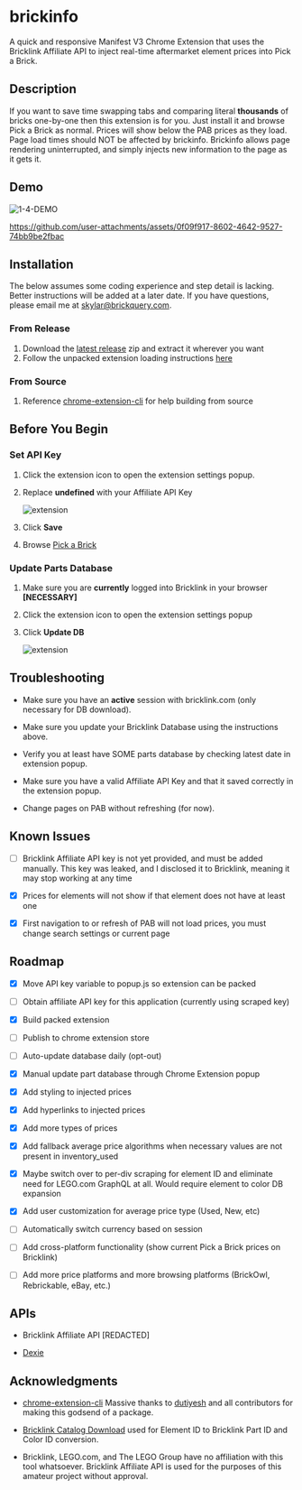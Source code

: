 # brickinfo

A quick and responsive Manifest V3 Chrome Extension that uses the Bricklink Affiliate API to inject real-time aftermarket element prices into Pick a Brick.

## Description

If you want to save time swapping tabs and comparing literal **thousands** of bricks one-by-one then this extension is for you. Just install it and browse Pick a Brick as normal. Prices will show below the PAB prices as they load.
Page load times should NOT be affected by brickinfo. Brickinfo allows page rendering uninterrupted, and simply injects new information to the page as it gets it.

## Demo

![1-4-DEMO](https://github.com/user-attachments/assets/e9abcef9-5bd4-4613-8c9e-cd9443a12ebf)

https://github.com/user-attachments/assets/0f09f917-8602-4642-9527-74bb9be2fbac

## Installation

The below assumes some coding experience and step detail is lacking. Better instructions will be added at a later date. If you have questions, please email me at [skylar@brickquery.com](mailto:skylar@brickquery.com).

### From Release

1. Download the [latest release](https://github.com/skylarshaffer/brickinfo/releases) zip and extract it wherever you want
2. Follow the unpacked extension loading instructions [here](https://developer.chrome.com/docs/extensions/get-started/tutorial/hello-world#load-unpacked)

### From Source

1. Reference [chrome-extension-cli](https://github.com/dutiyesh/chrome-extension-cli) for help building from source

## Before You Begin

### Set API Key

   1. Click the extension icon to open the extension settings popup.
   2. Replace **undefined** with your Affiliate API Key

         ![extension](https://github.com/user-attachments/assets/d3dcde35-ca9f-4860-bda4-4e3847376b04)
      
   3. Click **Save**
   4. Browse [Pick a Brick](https://www.lego.com/en-us/pick-and-build/pick-a-brick)

### Update Parts Database

   1. Make sure you are **currently** logged into Bricklink in your browser **[NECESSARY]**
   2. Click the extension icon to open the extension settings popup
   3. Click **Update DB**

         ![extension](https://github.com/user-attachments/assets/d3dcde35-ca9f-4860-bda4-4e3847376b04)

## Troubleshooting

- Make sure you have an **active** session with bricklink.com (only necessary for DB download).

- Make sure you update your Bricklink Database using the instructions above.

- Verify you at least have SOME parts database by checking latest date in extension popup.

- Make sure you have a valid Affiliate API Key and that it saved correctly in the extension popup.

- Change pages on PAB without refreshing (for now).

## Known Issues

- [ ] Bricklink Affiliate API key is not yet provided, and must be added manually. This key was leaked, and I disclosed it to Bricklink, meaning it may stop working at any time

- [x] Prices for elements will not show if that element does not have at least one

- [x] First navigation to or refresh of PAB will not load prices, you must change search settings or current page

## Roadmap

- [x] Move API key variable to popup.js so extension can be packed

- [ ] Obtain affiliate API key for this application (currently using scraped key)

- [x] Build packed extension

- [ ] Publish to chrome extension store

- [ ] Auto-update database daily (opt-out)

- [x] Manual update part database through Chrome Extension popup

- [x] Add styling to injected prices

- [x] Add hyperlinks to injected prices

- [x] Add more types of prices

- [x] Add fallback average price algorithms when necessary values are not present in inventory_used

- [x] Maybe switch over to per-div scraping for element ID and eliminate need for LEGO.com GraphQL at all. Would require element to color DB expansion

- [x] Add user customization for average price type (Used, New, etc)

- [ ] Automatically switch currency based on session

- [ ] Add cross-platform functionality (show current Pick a Brick prices on Bricklink)

- [ ] Add more price platforms and more browsing platforms (BrickOwl, Rebrickable, eBay, etc.)

## APIs

- Bricklink Affiliate API [REDACTED]

- [Dexie](https://dexie.org)

## Acknowledgments

- [chrome-extension-cli](https://github.com/dutiyesh/chrome-extension-cli) Massive thanks to [dutiyesh](https://github.com/dutiyesh) and all contributors for making this godsend of a package.

- [Bricklink Catalog Download](https://www.bricklink.com/catalogDownload.asp) used for Element ID to Bricklink Part ID and Color ID conversion.

- Bricklink, LEGO.com, and The LEGO Group have no affiliation with this tool whatsoever. Bricklink Affiliate API is used for the purposes of this amateur project without approval.
